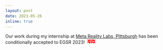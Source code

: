 ```yaml
---
layout: post
date: 2023-05-26
inline: true
---
```


Our work during my internship at <a target="_blank" href="https://about.facebook.com/realitylabs/">Meta Reality Labs, PIttsburgh</a> has been conditionally accepted to EGSR 2023! <img src="/assets/img/new.gif"/>